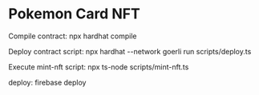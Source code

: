 # Pokemon Card NFT

Compile contract:
npx hardhat compile

Deploy contract script:
npx hardhat --network goerli run scripts/deploy.ts

Execute mint-nft script:
npx ts-node scripts/mint-nft.ts

deploy:
firebase deploy
